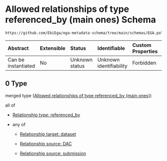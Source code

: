 # Allowed relationships of type referenced\_by (main ones) Schema

```txt
https://github.com/EbiEga/ega-metadata-schema/tree/main/schemas/EGA.policy.json#/properties/policy_relationships/items/allOf/1/anyOf/0
```



| Abstract            | Extensible | Status         | Identifiable            | Custom Properties | Additional Properties | Access Restrictions | Defined In                                                                   |
| :------------------ | :--------- | :------------- | :---------------------- | :---------------- | :-------------------- | :------------------ | :--------------------------------------------------------------------------- |
| Can be instantiated | No         | Unknown status | Unknown identifiability | Forbidden         | Allowed               | none                | [EGA.policy.json\*](../../../schemas/EGA.policy.json "open original schema") |

## 0 Type

merged type ([Allowed relationships of type referenced\_by (main ones)](ega-16-properties-policy-relationships-items-allof-relationship-constraints-for-a-policy-anyof-allowed-relationships-of-type-referenced_by-main-ones.md))

all of

*   [Relationship type: referenced_by](ega-12-definitions-relationship-type-referenced_by.md "check type definition")

*   any of

    *   [Relationship target: dataset](ega-12-definitions-relationship-target-dataset.md "check type definition")

    *   [Relationship source: DAC](ega-12-definitions-relationship-source-dac.md "check type definition")

    *   [Relationship source: submission](ega-12-definitions-relationship-source-submission.md "check type definition")
